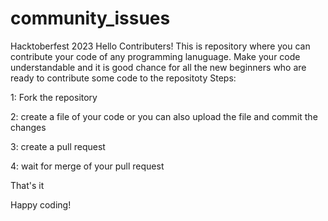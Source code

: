# community_issues
Hacktoberfest 2023
Hello Contributers!
This is repository where you can contribute your code of any programming lanuguage.
Make your code understandable and it is good chance for all the new beginners who are ready to contribute some code to the repositoty
Steps:


1: Fork the repository


2: create a file of your code
   or you can also upload the file
  and commit the changes


3: create a pull request


4: wait for merge of your pull request


That's it

Happy coding!
